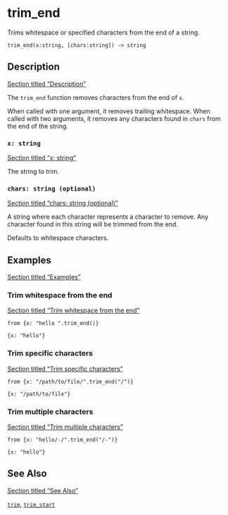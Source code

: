 # trim_end

Trims whitespace or specified characters from the end of a string.

```tql
trim_end(x:string, [chars:string]) -> string
```

## Description

[Section titled “Description”](#description)

The `trim_end` function removes characters from the end of `x`.

When called with one argument, it removes trailing whitespace. When called with two arguments, it removes any characters found in `chars` from the end of the string.

### `x: string`

[Section titled “x: string”](#x-string)

The string to trim.

### `chars: string (optional)`

[Section titled “chars: string (optional)”](#chars-string-optional)

A string where each character represents a character to remove. Any character found in this string will be trimmed from the end.

Defaults to whitespace characters.

## Examples

[Section titled “Examples”](#examples)

### Trim whitespace from the end

[Section titled “Trim whitespace from the end”](#trim-whitespace-from-the-end)

```tql
from {x: "hello ".trim_end()}
```

```tql
{x: "hello"}
```

### Trim specific characters

[Section titled “Trim specific characters”](#trim-specific-characters)

```tql
from {x: "/path/to/file/".trim_end("/")}
```

```tql
{x: "/path/to/file"}
```

### Trim multiple characters

[Section titled “Trim multiple characters”](#trim-multiple-characters)

```tql
from {x: "hello/-/".trim_end("/-")}
```

```tql
{x: "hello"}
```

## See Also

[Section titled “See Also”](#see-also)

[`trim`](/reference/functions/trim), [`trim_start`](/reference/functions/trim_start)